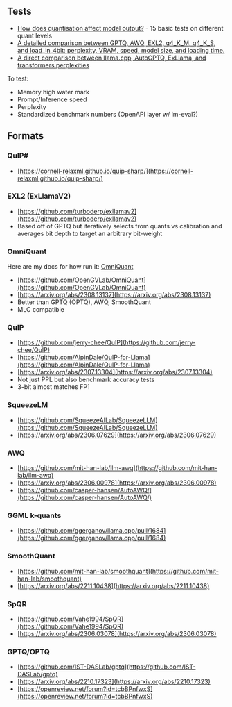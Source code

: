 ## Tests
* [How does quantisation affect model output?](https://rentry.org/quants) - 15 basic tests on different quant levels
* [A detailed comparison between GPTQ, AWQ, EXL2, q4_K_M, q4_K_S, and load_in_4bit: perplexity, VRAM, speed, model size, and loading time.](https://oobabooga.github.io/blog/posts/gptq-awq-exl2-llamacpp/)
* [A direct comparison between llama.cpp, AutoGPTQ, ExLlama, and transformers perplexities](https://oobabooga.github.io/blog/posts/perplexities/)

To test:
* Memory high water mark
* Prompt/Inference speed
* Perplexity
* Standardized benchmark numbers (OpenAPI layer w/ lm-eval?)


## Formats

### QuIP#

- [https://cornell-relaxml.github.io/quip-sharp/](https://cornell-relaxml.github.io/quip-sharp/)

### EXL2 (ExLlamaV2)

- [https://github.com/turboderp/exllamav2](https://github.com/turboderp/exllamav2)
- Based off of GPTQ but iteratively selects from quants vs calibration and averages bit depth to target an arbitrary bit-weight

### OmniQuant

Here are my docs for how run it: [OmniQuant](https://llm-tracker.info/books/llms/page/omniquant)

- [https://github.com/OpenGVLab/OmniQuant](https://github.com/OpenGVLab/OmniQuant)
- [https://arxiv.org/abs/2308.13137](https://arxiv.org/abs/2308.13137)
- Better than GPTQ (OPTQ), AWQ, SmoothQuant
- MLC compatible

### QuIP

- [https://github.com/jerry-chee/QuIP](https://github.com/jerry-chee/QuIP)
- [https://github.com/AlpinDale/QuIP-for-Llama](https://github.com/AlpinDale/QuIP-for-Llama)
- [https://arxiv.org/abs/2307.13304](https://arxiv.org/abs/2307.13304)
- Not just PPL but also benchmark accuracy tests
- 3-bit almost matches FP1


### SqueezeLM

- [https://github.com/SqueezeAILab/SqueezeLLM](https://github.com/SqueezeAILab/SqueezeLLM)
- [https://arxiv.org/abs/2306.07629](https://arxiv.org/abs/2306.07629)

### AWQ

- [https://github.com/mit-han-lab/llm-awq](https://github.com/mit-han-lab/llm-awq)
- [https://arxiv.org/abs/2306.00978](https://arxiv.org/abs/2306.00978)
- [https://github.com/casper-hansen/AutoAWQ/](https://github.com/casper-hansen/AutoAWQ/)

### GGML k-quants

- [https://github.com/ggerganov/llama.cpp/pull/1684](https://github.com/ggerganov/llama.cpp/pull/1684)

### SmoothQuant

- [https://github.com/mit-han-lab/smoothquant](https://github.com/mit-han-lab/smoothquant)
- [https://arxiv.org/abs/2211.10438](https://arxiv.org/abs/2211.10438)

### SpQR

- [https://github.com/Vahe1994/SpQR](https://github.com/Vahe1994/SpQR)
- [https://arxiv.org/abs/2306.03078](https://arxiv.org/abs/2306.03078)

### GPTQ/OPTQ

- [https://github.com/IST-DASLab/gptq](https://github.com/IST-DASLab/gptq)
- [https://arxiv.org/abs/2210.17323](https://arxiv.org/abs/2210.17323)
- [https://openreview.net/forum?id=tcbBPnfwxS](https://openreview.net/forum?id=tcbBPnfwxS)
